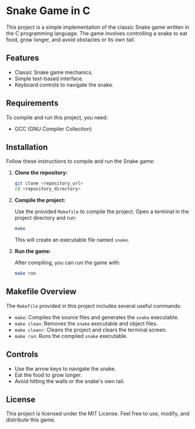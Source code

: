 # Snake Game in C

This project is a simple implementation of the classic Snake game written in the C programming language. The game involves controlling a snake to eat food, grow longer, and avoid obstacles or its own tail.

## Features

- Classic Snake game mechanics.
- Simple text-based interface.
- Keyboard controls to navigate the snake.

## Requirements

To compile and run this project, you need:

- GCC (GNU Compiler Collection)

## Installation

Follow these instructions to compile and run the Snake game:

1. **Clone the repository:**

    ```sh
    git clone <repository_url>
    cd <repository_directory>
    ```

2. **Compile the project:**

    Use the provided `Makefile` to compile the project. Open a terminal in the project directory and run:

    ```sh
    make
    ```

    This will create an executable file named `snake`.

3. **Run the game:**

    After compiling, you can run the game with:

    ```sh
    make run
    ```

## Makefile Overview

The `Makefile` provided in this project includes several useful commands:

- `make`: Compiles the source files and generates the `snake` executable.
- `make clean`: Removes the `snake` executable and object files.
- `make cleanr`: Cleans the project and clears the terminal screen.
- `make run`: Runs the compiled `snake` executable.

## Controls

- Use the arrow keys to navigate the snake.
- Eat the food to grow longer.
- Avoid hitting the walls or the snake's own tail.

## License

This project is licensed under the MIT License. Feel free to use, modify, and distribute this game.
